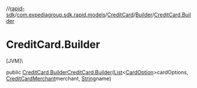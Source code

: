 //[rapid-sdk](../../../../index.md)/[com.expediagroup.sdk.rapid.models](../../index.md)/[CreditCard](../index.md)/[Builder](index.md)/[CreditCard.Builder](-credit-card.-builder.md)

# CreditCard.Builder

[JVM]\

public [CreditCard.Builder](index.md)[CreditCard.Builder](-credit-card.-builder.md)([List](https://docs.oracle.com/javase/8/docs/api/java/util/List.html)&lt;[CardOption](../../-card-option/index.md)&gt;cardOptions, [CreditCardMerchant](../../-credit-card-merchant/index.md)merchant, [String](https://docs.oracle.com/javase/8/docs/api/java/lang/String.html)name)
